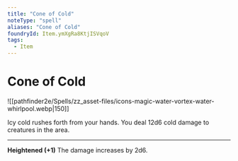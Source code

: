 ```yaml
---
title: "Cone of Cold"
noteType: "spell"
aliases: "Cone of Cold"
foundryId: Item.ymXgRa8KtjISVqoV
tags:
  - Item
---
```


# Cone of Cold
![[pathfinder2e/Spells/zz_asset-files/icons-magic-water-vortex-water-whirlpool.webp|150]]

Icy cold rushes forth from your hands. You deal 12d6 cold damage to creatures in the area.

* * *

**Heightened (+1)** The damage increases by 2d6.
